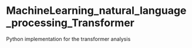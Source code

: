 # MachineLearning_natural_language_processing_Transformer
Python implementation for the transformer analysis
